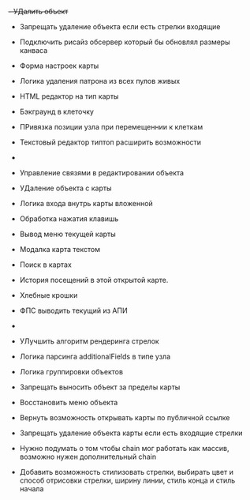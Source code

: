 ~~- УДалить объект~~
- Запрещать удаление объекта если есть стрелки входящие
- Подключить рисайз обсервер который бы обновлял размеры канваса
- Форма настроек карты
- Логика удаления патрона из всех пулов живых
- HTML редактор на тип карты
- Бэкграунд в клеточку
- ПРивязка позиции узла при перемещеннии к клеткам
- Текстовый редактор типтоп расширить возможности
- 
- Управление связями в редактировании объекта
- УДаление объекта с карты
- Логика входа внутрь карты вложенной
- Обработка нажатия клавишь
- Вывод меню текущей карты
- Модалка карта текстом
- Поиск в картах
- История посещений в этой открытой карте.
- Хлебные крошки
- ФПС выводить текущий из АПИ 
- 
- УЛучшить алгоритм рендеринга стрелок
- Логика парсинга additionalFields в типе узла
- Логика группировки объектов

- Запрещать выносить объект за пределы карты
- Восстановить меню объекта

- Вернуть возможность открывать карты по публичной ссылке
- Запрещать удаление объекта карты если есть входящие стрелки

- Нужно подумать о том чтобы chain мог работать как массив, возможно нужен дополнительный chain
- Добавить возможность стилизовать стрелки, выбирать цвет и способ отрисовки стрелки, ширину линии, стиль конца и стиль начала
